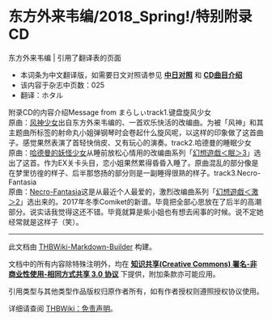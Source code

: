# 东方外来韦编/2018_Spring!/特别附录CD

<!-- source html: G:\repos\THBWiki-Markdown-Builder\THBWikiMarkdown\Temp\main\c\c9\ns0%3A%E4%B8%9C%E6%96%B9%E5%A4%96%E6%9D%A5%E9%9F%A6%E7%BC%96%2F2018_Spring%21%2F%E7%89%B9%E5%88%AB%E9%99%84%E5%BD%95CD.html -->

东方外来韦编 | 引用了翻译表的页面

- 本词条为中文翻译版，如需要日文对照请参见 **[中日对照](./东方外来韦编-2018_Spring!-特别附录CD-中日对照.md)** 和 **[CD曲目介绍](./东方外来韦编-附属CD5.md)** 
- 该内容于杂志中页数：025
- 翻译：ホタル

附录CD的内容介绍Message from まらしぃtrack1.键盘旋风少女  
原曲：[风神少女](./风神少女.md)出自东方外来韦编的、一首欢乐快活的改编曲。为被「风神」和其主题曲所标签的射命丸小姐弹钢琴时会卷起什么旋风呢，以这样的印象做了这首曲子。感觉果然表演了首轻快俏皮、又有玩心的演奏。track2.哈德曼的睡眠少女  
原曲：[哈德曼的妖怪少女](./哈德曼的妖怪少女.md)从睡前放松心情用的改编曲系列「[幻想遊戯＜眠＞3](./幻想遊戯＜眠＞3.md)」选出了这首。作为EX关卡头目，恋小姐果然累得昏昏入睡了。原曲混乱的部分像是在梦里彷徨的样子、后半那悠扬的部分则是一副睡得很熟的样子。track3.Necro-Fantasia  
原曲：[Necro-Fantasia](./Necro-Fantasia.md)这是从最近个人最爱的，激烈改编曲系列「[幻想遊戯＜激＞2](./幻想遊戯＜激＞2.md)」选出来的。2017年冬季Comiket的新谱。毕竟把全部心思放在了后半的高潮部分。说实话我觉得这还不错。毕竟就算是紫小姐也有想去闹事的时候。说不定她经常就是这样子（笑）。




---

此文档由 [THBWiki-Markdown-Builder](https://github.com/Delsin-Yu/THBWiki-Markdown-Builder) 构建。

文档中的所有内容除特殊注明外，均在 [**知识共享(Creative Commons) 署名-非商业性使用-相同方式共享 3.0 协议**](https://creativecommons.org/licenses/by-sa/3.0/deed.zh-hans) 下提供，附加条款亦可能应用。

引用类型与其他类型作品版权归原作者所有，如有作者授权则遵照授权协议使用。

详细请查阅 [THBWiki：免责声明](https://thbwiki.cc/THBWiki:%E5%85%8D%E8%B4%A3%E5%A3%B0%E6%98%8E)。


